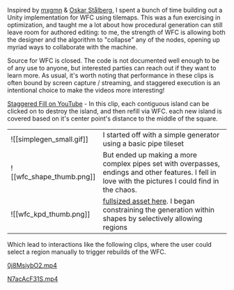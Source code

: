 Inspired by [mxgmn](https://github.com/mxgmn/WaveFunctionCollapse) & [Oskar Stålberg](https://twitter.com/OskSta), I spent a bunch of time building out a Unity implementation for WFC using tilemaps.  This was a fun exercising in optimization, and taught me a lot about how procedural generation can still leave room for authored editing: to me, the strength of WFC is allowing both the designer and the algorithm to "collapse" any of the nodes, opening up myriad ways to collaborate with the machine.

Source for WFC is closed.  The code is not documented well enough to be of any use to anyone, but interested parties can reach out if they want to learn more.  As usual, it's worth noting that performance in these clips is often bound by screen capture / streaming, and staggered execution is an intentional choice to make the videos more interesting! 

[Staggered Fill on YouTube](https://www.youtube.com/watch?v=AfUS6-QcaNw) - In this clip, each contiguous island can be clicked on to destroy the island, and then refill via WFC.  each new island is covered based on it's center point's distance to the middle of the square.

|                          |                                                                                                                                                        |
| ------------------------ | ------------------------------------------------------------------------------------------------------------------------------------------------------ |
| ![[simplegen_small.gif]] | I started off with a simple generator using a basic pipe tileset                                                                                       |
| ![[wfc_shape_thumb.png]] | But ended up making a more complex pipes set with overpasses, endings and other features.  I fell in love with the pictures I could find in the chaos. |
| ![[wfc_kpd_thumb.png]]   | [fullsized asset here](assets/KPD.png).  I began constraining the generation within shapes by selectively allowing regions                             |

Which lead to interactions like the following clips, where the user could select a region manually to trigger rebuilds of the WFC. 

[0j8MsiybO2.mp4](assets/0j8MsiybO2.mp4)

[N7acAcF31S.mp4](assets/N7acAcF31S.mp4)

